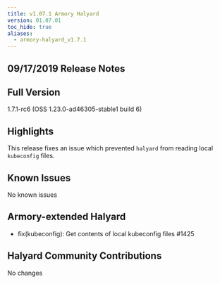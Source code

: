 ```yaml
---
title: v1.07.1 Armory Halyard
version: 01.07.01
toc_hide: true
aliases:
  - armory-halyard_v1.7.1
---
```


## 09/17/2019 Release Notes

## Full Version
1.7.1-rc6 (OSS 1.23.0-ad46305-stable1 build 6)

## Highlights
This release fixes an issue which prevented `halyard` from reading local `kubeconfig` files.

## Known Issues
No known issues

## Armory-extended Halyard
- fix(kubeconfig): Get contents of local kubeconfig files #1425

##  Halyard Community Contributions
No changes
